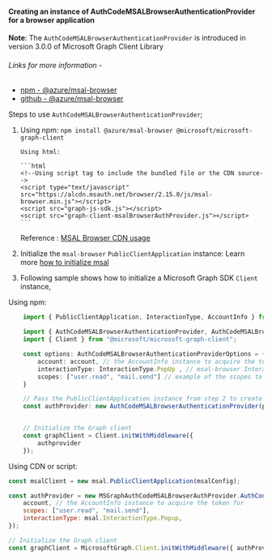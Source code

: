 #### Creating an instance of AuthCodeMSALBrowserAuthenticationProvider for a browser application

**Note**: The `AuthCodeMSALBrowserAuthenticationProvider` is introduced in version 3.0.0 of Microsoft Graph Client Library

###### Links for more information -

-   [npm - @azure/msal-browser](https://www.npmjs.com/package/@azure/msal-browser)
-   [github - @azure/msal-browser](https://github.com/AzureAD/microsoft-authentication-library-for-js/blob/dev/lib/msal-browser/README.md)

Steps to use `AuthCodeMSALBrowserAuthenticationProvider`;

1.  Using npm: `npm install @azure/msal-browser @microsoft/microsoft-graph-client`

        Using html:

        ```html
        <!--Using script tag to include the bundled file or the CDN source-->
        <script type="text/javascript" src="https://alcdn.msauth.net/browser/2.15.0/js/msal-browser.min.js"></script>
        <script src="graph-js-sdk.js"></script>
        <script src="graph-client-msalBrowserAuthProvider.js"></script>
        ```

    Reference : [MSAL Browser CDN usage](https://github.com/AzureAD/microsoft-authentication-library-for-js/blob/dev/lib/msal-browser/docs/cdn-usage.md)

2.  Initialize the `msal-browser` `PublicClientApplication` instance: Learn more [how to initialize msal](https://github.com/AzureAD/microsoft-authentication-library-for-js/blob/dev/lib/msal-browser/docs/initialization.md)

3.  Following sample shows how to initialize a Microsoft Graph SDK `Client` instance,

Using npm:

```typescript
    import { PublicClientApplication, InteractionType, AccountInfo } from "@azure/msal-browser";

    import { AuthCodeMSALBrowserAuthenticationProvider, AuthCodeMSALBrowserAuthenticationProviderOptions } from "@microsoft/microsoft-graph-client/authProviders/authCodeMsalBrowser";
    import { Client } from "@microsoft/microsoft-graph-client";

    const options: AuthCodeMSALBrowserAuthenticationProviderOptions = {
        account: account, // the AccountInfo instance to acquire the token for.
        interactionType: InteractionType.PopUp , // msal-browser InteractionType
        scopes: ["user.read", "mail.send"] // example of the scopes to be passed
    }

    // Pass the PublicClientApplication instance from step 2 to create AuthCodeMSALBrowserAuthenticationProvider instance
    const authProvider: new AuthCodeMSALBrowserAuthenticationProvider(publicClientApplication, options),


    // Initialize the Graph client
    const graphClient = Client.initWithMiddleware({
        authprovider
    });

```

Using CDN or script:

```javascript
const msalClient = new msal.PublicClientApplication(msalConfig);

const authProvider = new MSGraphAuthCodeMSALBrowserAuthProvider.AuthCodeMSALBrowserAuthenticationProvider(msalClient, {
	account, // the AccountInfo instance to acquire the token for
	scopes: ["user.read", "mail.send"],
	interactionType: msal.InteractionType.Popup,
});

// Initialize the Graph client
const graphClient = MicrosoftGraph.Client.initWithMiddleware({ authProvider });
```
